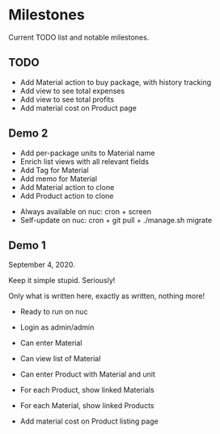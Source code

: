Milestones
==========

Current TODO list and notable milestones.

TODO
----

- Add Material action to buy package, with history tracking
- Add view to see total expenses
- Add view to see total profits
- Add material cost on Product page

Demo 2
------

+ Add per-package units to Material name
+ Enrich list views with all relevant fields
+ Add Tag for Material
+ Add memo for Material
+ Add Material action to clone
+ Add Product action to clone
- Always available on nuc: cron + screen
- Self-update on nuc: cron + git pull + ./manage.sh migrate

Demo 1
------

September 4, 2020.

Keep it simple stupid. Seriously!

Only what is written here, exactly as written, nothing more!

+ Ready to run on nuc

+ Login as admin/admin

+ Can enter Material

+ Can view list of Material

+ Can enter Product with Material and unit

+ For each Product, show linked Materials

+ For each Material, show linked Products

+ Add material cost on Product listing page
